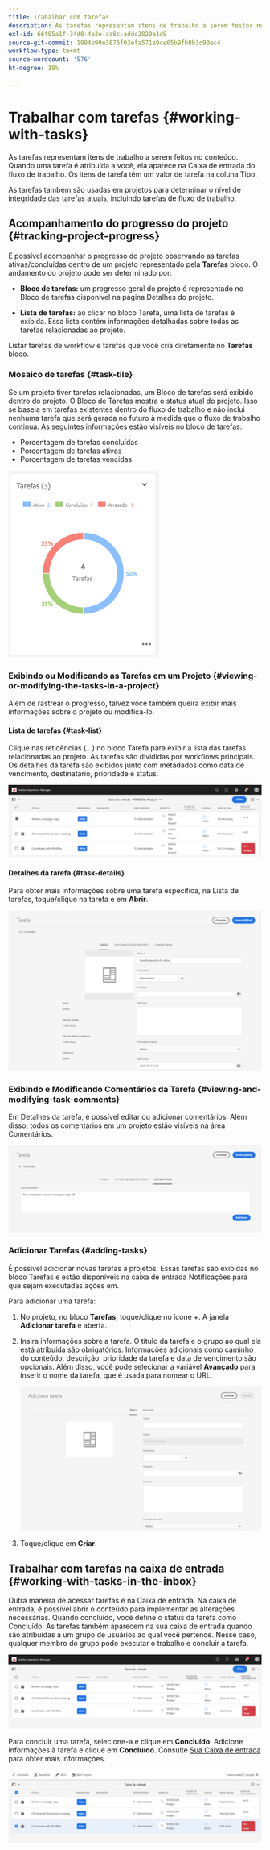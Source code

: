 ```yaml
---
title: Trabalhar com tarefas
description: As tarefas representam itens de trabalho a serem feitos no conteúdo e são usadas em projetos para determinar o nível de integridade das tarefas atuais
exl-id: 66f95a1f-34d0-4e2e-aa8c-addc2029a1d9
source-git-commit: 1994b90e3876f03efa571a9ce65b9fb8b3c90ec4
workflow-type: tm+mt
source-wordcount: '576'
ht-degree: 19%

---
```


# Trabalhar com tarefas {#working-with-tasks}

As tarefas representam itens de trabalho a serem feitos no conteúdo. Quando uma tarefa é atribuída a você, ela aparece na Caixa de entrada do fluxo de trabalho. Os itens de tarefa têm um valor de tarefa na coluna Tipo.

As tarefas também são usadas em projetos para determinar o nível de integridade das tarefas atuais, incluindo tarefas de fluxo de trabalho.

## Acompanhamento do progresso do projeto {#tracking-project-progress}

É possível acompanhar o progresso do projeto observando as tarefas ativas/concluídas dentro de um projeto representado pela **Tarefas** bloco. O andamento do projeto pode ser determinado por:

* **Bloco de tarefas:** um progresso geral do projeto é representado no Bloco de tarefas disponível na página Detalhes do projeto.

* **Lista de tarefas:** ao clicar no bloco Tarefa, uma lista de tarefas é exibida. Essa lista contém informações detalhadas sobre todas as tarefas relacionadas ao projeto.

Listar tarefas de workflow e tarefas que você cria diretamente no **Tarefas** bloco.

### Mosaico de tarefas {#task-tile}

Se um projeto tiver tarefas relacionadas, um Bloco de tarefas será exibido dentro do projeto. O Bloco de Tarefas mostra o status atual do projeto. Isso se baseia em tarefas existentes dentro do fluxo de trabalho e não inclui nenhuma tarefa que será gerada no futuro à medida que o fluxo de trabalho continua. As seguintes informações estão visíveis no bloco de tarefas:

* Porcentagem de tarefas concluídas
* Porcentagem de tarefas ativas
* Porcentagem de tarefas vencidas

![Mosaico de tarefas](/help/sites-cloud/authoring/assets/projects-tasks-breakdown.png)

### Exibindo ou Modificando as Tarefas em um Projeto {#viewing-or-modifying-the-tasks-in-a-project}

Além de rastrear o progresso, talvez você também queira exibir mais informações sobre o projeto ou modificá-lo.

#### Lista de tarefas {#task-list}

Clique nas reticências (...) no bloco Tarefa para exibir a lista das tarefas relacionadas ao projeto. As tarefas são divididas por workflows principais. Os detalhes da tarefa são exibidos junto com metadados como data de vencimento, destinatário, prioridade e status.

![Lista de tarefas](/help/sites-cloud/authoring/assets/projects-task-list.png)

#### Detalhes da tarefa {#task-details}

Para obter mais informações sobre uma tarefa específica, na Lista de tarefas, toque/clique na tarefa e em **Abrir**.

![Detalhes da tarefa](/help/sites-cloud/authoring/assets/projects-task-details.png)

### Exibindo e Modificando Comentários da Tarefa {#viewing-and-modifying-task-comments}

Em Detalhes da tarefa, é possível editar ou adicionar comentários. Além disso, todos os comentários em um projeto estão visíveis na área Comentários.

![Comentários sobre tarefas](/help/sites-cloud/authoring/assets/projects-tasks-comments.png)

### Adicionar Tarefas {#adding-tasks}

É possível adicionar novas tarefas a projetos. Essas tarefas são exibidas no bloco Tarefas e estão disponíveis na caixa de entrada Notificações para que sejam executadas ações em.

Para adicionar uma tarefa:

1. No projeto, no bloco **Tarefas**, toque/clique no ícone +. A janela **Adicionar tarefa** é aberta.
1. Insira informações sobre a tarefa. O título da tarefa e o grupo ao qual ela está atribuída são obrigatórios. Informações adicionais como caminho do conteúdo, descrição, prioridade da tarefa e data de vencimento são opcionais. Além disso, você pode selecionar a variável **Avançado** para inserir o nome da tarefa, que é usada para nomear o URL.

   ![Adicionar uma tarefa](/help/sites-cloud/authoring/assets/projects-add-task.png)

1. Toque/clique em **Criar**.

## Trabalhar com tarefas na caixa de entrada {#working-with-tasks-in-the-inbox}

Outra maneira de acessar tarefas é na Caixa de entrada. Na caixa de entrada, é possível abrir o conteúdo para implementar as alterações necessárias. Quando concluído, você define o status da tarefa como Concluído. As tarefas também aparecem na sua caixa de entrada quando são atribuídas a um grupo de usuários ao qual você pertence. Nesse caso, qualquer membro do grupo pode executar o trabalho e concluir a tarefa.

![Tarefas na caixa de entrada](/help/sites-cloud/authoring/assets/projects-task-inbox.png)

Para concluir uma tarefa, selecione-a e clique em **Concluído**. Adicione informações à tarefa e clique em **Concluído**. Consulte [Sua Caixa de entrada](/help/sites-cloud/authoring/getting-started/inbox.md) para obter mais informações.

![Notificações de tarefa](/help/sites-cloud/authoring/assets/projects-task-notifications.png)
